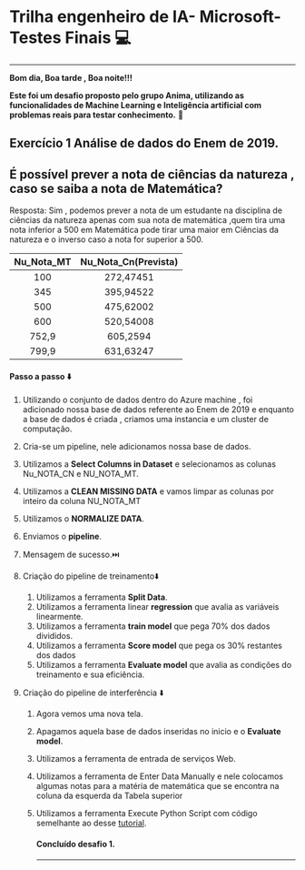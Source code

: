 # 		Trilha engenheiro de IA- Microsoft-Testes Finais :computer:

------

**Bom dia, Boa tarde , Boa noite!!!**

**Este foi um desafio proposto pelo grupo Anima, utilizando as funcionalidades de Machine Learning e Inteligência artificial com problemas reais para testar conhecimento.** :black_heart:

## Exercício 1  Análise de dados do Enem de 2019. 

## É possível  prever a nota de ciências da natureza , caso se saiba a nota de Matemática?

Resposta: Sim , podemos prever a nota de um estudante na disciplina de ciências da natureza apenas com sua nota de matemática ,quem tira uma nota inferior a 500 em Matemática pode  tirar uma maior em Ciências da natureza e o inverso caso a nota for superior a 500.

| Nu_Nota_MT | Nu_Nota_Cn(Prevista) |
| :--------: | :------------------: |
|    100     |      272,47451       |
|    345     |      395,94522       |
|    500     |      475,62002       |
|    600     |      520,54008       |
|   752,9    |       605,2594       |
|   799,9    |      631,63247       |

#### Passo a passo :arrow_down:

1.  Utilizando o conjunto de dados dentro do Azure machine , foi adicionado nossa base de dados referente ao Enem de 2019 e enquanto a base de dados é criada , criamos uma instancia  e um cluster de computação.

2.  Cria-se um pipeline, nele adicionamos nossa base de dados.

   1.  Utilizamos a **Select Columns in Dataset**  e selecionamos as colunas Nu_NOTA_CN e NU_NOTA_MT.
   2. Utilizamos a **CLEAN MISSING DATA** e vamos limpar as colunas por inteiro da coluna  NU_NOTA_MT
   3. Utilizamos o **NORMALIZE DATA**.
   4. Enviamos o  **pipeline**.
   5. Mensagem de sucesso.:next_track_button:

3. Criação do pipeline de treinamento:arrow_down:

   1. Utilizamos a ferramenta **Split Data**.
   2. Utilizamos a ferramenta linear **regression** que avalia as variáveis linearmente.
   3. Utilizamos a ferramenta **train model** que pega 70% dos dados divididos.
   4. Utilizamos a ferramenta **Score model** que pega os 30% restantes dos dados
   5. Utilizamos a ferramenta **Evaluate model** que avalia as condições do treinamento e sua eficiência.

4. Criação do pipeline de interferência :arrow_down:

   1. Agora vemos uma nova tela.

   2. Apagamos aquela base de dados inseridas no inicio e o **Evaluate model**.

   3. Utilizamos a ferramenta de entrada de serviços Web.

   4. Utilizamos a ferramenta de Enter Data Manually e nele colocamos algumas notas para a matéria de matemática que se encontra na coluna da esquerda da Tabela superior

   5. Utilizamos a ferramenta Execute Python Script com código semelhante ao desse [tutorial](https://docs.microsoft.com/pt-br/learn/modules/create-regression-model-azure-machine-learning-designer/inference-pipeline).

      #### 																										Concluído desafio 1.

      ------

      

